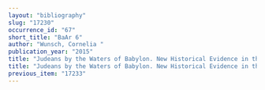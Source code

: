 ```yaml
---
layout: "bibliography"
slug: "17230"
occurrence_id: "67"
short_title: "BaAr 6"
author: "Wunsch, Cornelia "
publication_year: "2015"
title: "Judeans by the Waters of Babylon. New Historical Evidence in the Cuneiform Sources from Rural Babylonia. Texts from the Schøyen Collection."
title: "Judeans by the Waters of Babylon. New Historical Evidence in the Cuneiform Sources from Rural Babylonia. Texts from the Schøyen Collection."
previous_item: "17233"
---
```

